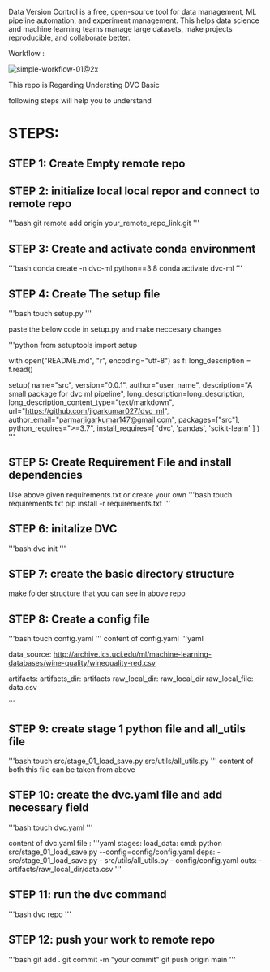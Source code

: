Data Version Control is a free, open-source tool for data management, ML pipeline automation, and experiment management. This helps data science and machine learning teams manage large datasets, make projects reproducible, and collaborate better.

Workflow : 

![simple-workflow-01@2x](https://github.com/jigarkumar027/dvc_ml/assets/53794122/16ceac24-e063-4055-9a88-c82557b5f343)


This repo is Regarding Understing DVC Basic 

following steps will help you to understand 
# STEPS:

## STEP 1: Create Empty remote repo 

## STEP 2: initialize local local repor and connect to remote repo

'''bash 
git remote add origin your_remote_repo_link.git
'''

## STEP 3: Create and activate conda environment 

'''bash
conda create -n dvc-ml python==3.8 
conda activate dvc-ml
'''

## STEP 4: Create The setup file 
'''bash
touch setup.py
'''

paste the below code in setup.py and make neccesary changes

'''python
from setuptools import setup

with open("README.md", "r", encoding="utf-8") as f:
    long_description = f.read()

setup(
    name="src",
    version="0.0.1",
    author="user_name",
    description="A small package for dvc ml pipeline",
    long_description=long_description,
    long_description_content_type="text/markdown",
    url="https://github.com/jigarkumar027/dvc_ml",
    author_email="parmarjigarkumar147@gmail.com",
    packages=["src"],
    python_requires=">=3.7",
    install_requires=[
        'dvc',
        'pandas',
        'scikit-learn'
    ]
)
'''

## STEP 5: Create Requirement File and install dependencies

Use above given requirements.txt or create your own
'''bash
touch requirements.txt
pip install -r requirements.txt
'''

## STEP 6: initalize DVC
'''bash
dvc init
'''

## STEP 7: create the basic directory structure
make folder structure that you can see in above repo

## STEP 8: Create a config file 

'''bash 
touch config.yaml
'''
content of config.yaml
'''yaml

data_source: http://archive.ics.uci.edu/ml/machine-learning-databases/wine-quality/winequality-red.csv

artifacts:
  artifacts_dir: artifacts
  raw_local_dir: raw_local_dir
  raw_local_file: data.csv

'''

## STEP 9: create stage 1 python file and all_utils file
'''bash
touch src/stage_01_load_save.py src/utils/all_utils.py
'''
content of both this file can be taken from above 

## STEP 10: create the dvc.yaml file and add necessary field
'''bash
touch dvc.yaml
'''

content of dvc.yaml file :
'''yaml
stages:
  load_data:
    cmd: python src/stage_01_load_save.py --config=config/config.yaml
    deps:
      - src/stage_01_load_save.py
      - src/utils/all_utils.py
      - config/config.yaml
    outs:
      - artifacts/raw_local_dir/data.csv
'''

## STEP 11: run the dvc command
'''bash
dvc repo
'''

## STEP 12: push your work to remote repo
'''bash
git add .
git commit -m "your commit"
git push origin main
'''





